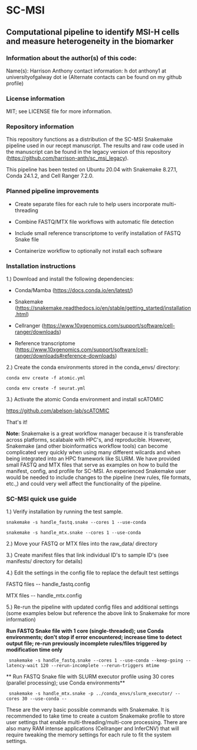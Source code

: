 # SC-MSI
## Computational pipeline to identify MSI-H cells and measure heterogeneity in the biomarker

### Information about the author(s) of this code:
Name(s): Harrison Anthony 
contact information: h dot anthony1 at universityofgalway dot ie
(Alternate contacts can be found on my github profile)

### License information
MIT; see LICENSE file for more information.

### Repository information

This repository functions as a distribution of the SC-MSI Snakemake pipeline used in our recept manuscript. The results and raw code used in the manuscript can be found in the legacy version of this
repository (https://github.com/harrison-anth/sc_msi_legacy).

This pipeline has been tested on Ubuntu 20.04 with Snakemake 8.27.1, Conda 24.1.2, and Cell Ranger 7.2.0.

### Planned pipeline improvements

* Create separate files for each rule to help users incorporate multi-threading

* Combine FASTQ/MTX file workflows with automatic file detection

* Include small reference transcriptome to verify installation of FASTQ Snake file

* Containerize workflow to optionally not install each software

### Installation instructions

1.) Download and install the following dependencies: 

* Conda/Mamba (https://docs.conda.io/en/latest/)

* Snakemake (https://snakemake.readthedocs.io/en/stable/getting_started/installation.html)

* Cellranger (https://www.10xgenomics.com/support/software/cell-ranger/downloads)

* Reference transcriptome (https://www.10xgenomics.com/support/software/cell-ranger/downloads#reference-downloads)

2.) Create the conda environments stored in the conda_envs/ directory:

```conda env create -f atomic.yml```

```conda env create -f seurat.yml```

3.) Activate the atomic Conda environment and install scATOMIC

https://github.com/abelson-lab/scATOMIC

That's it!

**Note:** Snakemake is a great workflow manager because it is transferable across platforms, scalabale with HPC's, and reproducible. However, Snakemake 
(and other bioinformatics workflow tools) can become complicated very quickly when using many different wilcards 
and when being integrated into an HPC framework like SLURM. We have provided small FASTQ and MTX files that serve as examples on how to build the
manifest, config, and profile for SC-MSI. An experienced Snakemake user would be needed to include changes to the pipeline (new rules, file formats, etc.,) 
and could very well affect the functionality of the pipeline. 

### SC-MSI quick use guide

1.) Verify installation by running the test sample. 

``` snakemake -s handle_fastq.snake --cores 1 --use-conda ```

``` snakemake -s handle_mtx.snake --cores 1 --use-conda ```

2.) Move your FASTQ or MTX files into the raw_data/ directory

3.) Create manifest files that link individual ID's to sample ID's (see manifests/ directory for details)

4.) Edit the settings in the config file to replace the default test settings

FASTQ files -- handle_fastq.config

MTX files -- handle_mtx.config

5.) Re-run the pipeline with updated config files and additional settings (some examples below but reference the above link to Snakemake for more information)

**Run FASTQ Snake file with 1 core (single-threaded);
use Conda environments; 
don't stop if error encountered; 
increase time to detect output file; 
re-run previously incomplete rules/files triggered by modification time only**

``` snakemake -s handle_fastq.snake --cores 1 --use-conda --keep-going --latency-wait 120 --rerun-incomplete --rerun-triggers mtime```

** Run FASTQ Snake file with SLURM executor profile using 30 cores (parallel processing); use Conda environments**

 ``` snakemake -s handle_mtx.snake -p ../conda_envs/slurm_executor/ --cores 30 --use-conda --```

These are the very basic possible commands with Snakemake. It is recommended to take time to create a custom Snakemake profile to 
store user settings that enable multi-threading/multi-core processing. There are also many RAM intense applications (Cellranger and InferCNV) 
that will require tweaking the memory settings for each rule to fit the system settings.
